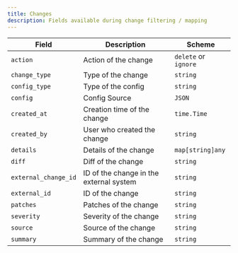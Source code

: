 ```yaml
---
title: Changes
description: Fields available during change filtering / mapping
---
```


| Field                | Description                             | Scheme           |
| -------------------- | --------------------------------------- | ---------------- |
| `action`             | Action of the change                    | `delete` or `ignore` |
| `change_type`        | Type of the change                      | `string`         |
| `config_type`        | Type of the config                      | `string`         |
| `config`        | Config Source                     | `JSON`         |
| `created_at`         | Creation time of the change             | `time.Time`      |
| `created_by`         | User who created the change             | `string`         |
| `details`            | Details of the change                   | `map[string]any` |
| `diff`               | Diff of the change                      | `string`         |
| `external_change_id` | ID of the change in the external system | `string`         |
| `external_id`        | ID of the change                        | `string`         |
| `patches`            | Patches of the change                   | `string`         |
| `severity`           | Severity of the change                  | `string`         |
| `source`             | Source of the change                    | `string`         |
| `summary`            | Summary of the change                   | `string`         |
